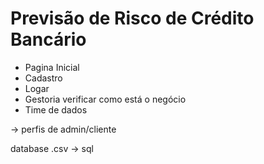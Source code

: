 # Previsão de Risco de Crédito Bancário

- Pagina Inicial
- Cadastro
- Logar
- Gestoria verificar como está o negócio
- Time de dados

-> perfis de admin/cliente

database .csv -> sql

